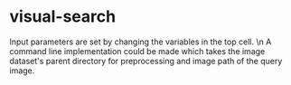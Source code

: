 # visual-search

Input parameters are set by changing the variables in the top cell. \n
A command line implementation could be made which takes the image dataset's parent directory for preprocessing and image path of the query image.
